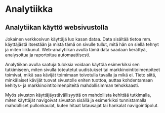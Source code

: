 # Analytiikka

## Analytiikan käyttö websivustolla

Jokainen verkkosivun käyttäjä luo kasan dataa. Data sisältää tietoa mm. käyttäjästä itsestään ja mistä tämä on sivulle tullut, mitä hän on siellä tehnyt ja miten liikkunut. 
Web-analytiikan avulla tämä data saadaan kerättyä, analysoitua ja raportoitua automaattisesti.

Analytiikan avulla saatuja tuloksia voidaan käyttää esimerkiksi sen tutkimiseen, miten sivulla toteutetut uudistukset tai markkinointitoimenpiteet toimivat, mikä saa kävijät toimimaan
toivotulla tavalla ja mikä ei. Tieto siitä, minkälaiset kävijät tuovat sivustolle eniten tuottoa, auttaa kohdentamaan kehitys- ja markkinointitoimenpiteitä mahdollisimman tehokkaasti.

Myös sivuston käyttäjäystävällisyyttä on mahdollista kehittää tutkimalla, miten käyttäjät navigoivat sivuston sisällä ja esimerkiksi tunnistamalla 
mahdolliset pullonkaulat, kuten hitaat latausajat tai hankalat navigointipolut.
